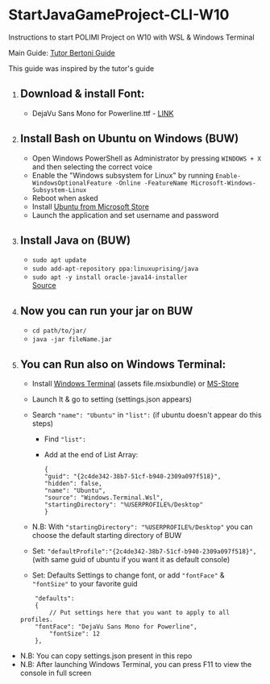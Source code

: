 # StartJavaGameProject-CLI-W10
Instructions to start POLIMI Project on W10 with WSL &amp; Windows Terminal

Main Guide: [Tutor Bertoni Guide](https://github.com/michele-bertoni/W10JavaCLI)

This guide was inspired by the tutor's guide

1. ## Download & install Font:
	* DejaVu Sans Mono for Powerline.ttf - [LINK](https://github.com/Gorlenah/StartJavaGameProject-CLI-W10/blob/master/font/DejaVu%20Sans%20Mono%20for%20Powerline.ttf)

2. ## Install Bash on Ubuntu on Windows (BUW)
	* Open Windows PowerShell as Administrator by pressing ```WINDOWS + X``` and then selecting the correct voice
	* Enable the "Windows subsystem for Linux" by running ```Enable-WindowsOptionalFeature -Online -FeatureName Microsoft-Windows-Subsystem-Linux```
	* Reboot when asked
	* Install [Ubuntu from Microsoft Store](https://www.microsoft.com/store/p/ubuntu/9nblggh4msv6)
	* Launch the application and set username and password
  
3. ## Install Java on (BUW)
  	* ```sudo apt update```
  	* ```sudo add-apt-repository ppa:linuxuprising/java```
  	* ```sudo apt -y install oracle-java14-installer```
  	<br>[Source](https://computingforgeeks.com/how-to-install-java-14-on-ubuntu-debian/)
  
4. ## Now you can run your jar on BUW
  	* ```cd path/to/jar/```
  	* ```java -jar fileName.jar```
  
5. ## You can Run also on Windows Terminal:
  	* Install [Windows Terminal](https://github.com/microsoft/terminal/releases) (assets file.msixbundle)
	or [MS-Store](https://www.microsoft.com/store/productId/9N0DX20HK701)
  
  	* Launch It & go to setting (settings.json appears)
  	* Search ```"name": "Ubuntu"``` in ```"list":``` (if ubuntu doesn't appear do this steps)<br>
		* Find ```"list":```<br>
    
		* Add at the end of List Array:
		    ```
		    {
			"guid": "{2c4de342-38b7-51cf-b940-2309a097f518}",
			"hidden": false,
			"name": "Ubuntu",
			"source": "Windows.Terminal.Wsl",
			"startingDirectory": "%USERPROFILE%/Desktop"
		    }
		    ```
      
  	* N.B: With ```"startingDirectory": "%USERPROFILE%/Desktop"``` you can choose the default starting directory of BUW
  	* Set: ``` "defaultProfile":"{2c4de342-38b7-51cf-b940-2309a097f518}", ``` (with same guid of ubuntu if you want it as default console)
	* Set: Defaults Settings to change font, or add ```"fontFace"``` & ```"fontSize"``` to your favorite guid
	```
        "defaults":
        {
            // Put settings here that you want to apply to all profiles.
		"fontFace": "DejaVu Sans Mono for Powerline",
           	"fontSize": 12
        },
	```

* N.B: You can copy settings.json present in this repo
* N.B: After launching Windows Terminal, you can press F11 to view the console in full screen
